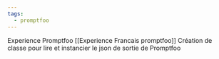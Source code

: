 ```yaml
---
tags:
  - promptfoo
---
```

Experience Promptfoo
[[Experience Francais promptfoo]]
Création de classe pour lire et instancier le json de sortie de Promptfoo